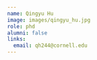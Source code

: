 ```yaml
---
name: Qingyu Hu
image: images/qingyu_hu.jpg
role: phd
alumni: false
links:
  email: qh244@cornell.edu
---
```

